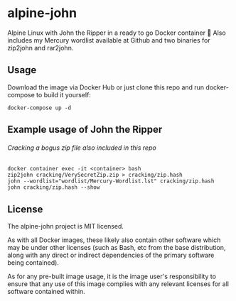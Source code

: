 # alpine-john
Alpine Linux with John the Ripper in a ready to go Docker container :whale:
Also includes my Mercury wordlist available at Github and two binaries for zip2john and rar2john.

## Usage
Download the image via Docker Hub or just clone this repo and run docker-compose to build it yourself:
```
docker-compose up -d
```

## Example usage of John the Ripper
###### Cracking a bogus zip file also included in this repo
```
docker container exec -it <container> bash
zip2john cracking/VerySecretZip.zip > cracking/zip.hash
john --wordlist="wordlist/Mercury-Wordlist.lst" cracking/zip.hash
john cracking/zip.hash --show
```


## License
The alpine-john project is MIT licensed.

As with all Docker images, these likely also contain other software which may be under other licenses (such as Bash, etc from the base distribution, along with any direct or indirect dependencies of the primary software being contained).

As for any pre-built image usage, it is the image user's responsibility to ensure that any use of this image complies with any relevant licenses for all software contained within.
